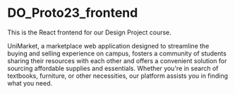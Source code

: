 # DO_Proto23_frontend
This is the React frontend for our Design Project course.

UniMarket, a marketplace web application designed to streamline the buying and selling experience on campus, fosters a community of students sharing their resources with each other and offers a convenient solution for sourcing affordable supplies and essentials. Whether you're in search of textbooks, furniture, or other necessities, our platform assists you in finding what you need.